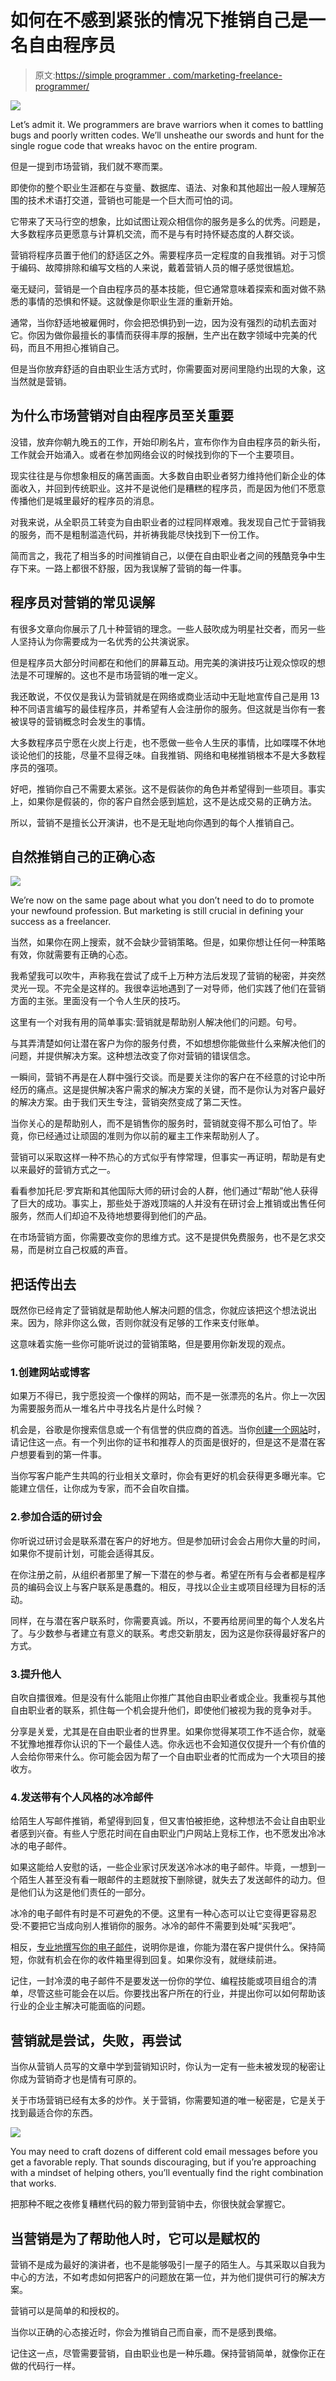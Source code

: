 # 如何在不感到紧张的情况下推销自己是一名自由程序员

> 原文:[https://simple programmer . com/marketing-freelance-programmer/](https://simpleprogrammer.com/marketing-freelance-programmer/)

![](img/b319e622c888e184d3accbe279cdf91c.png)

Let’s admit it. We programmers are brave warriors when it comes to battling bugs and poorly written codes. We’ll unsheathe our swords and hunt for the single rogue code that wreaks havoc on the entire program.

但是一提到市场营销，我们就不寒而栗。

即使你的整个职业生涯都在与变量、数据库、语法、对象和其他超出一般人理解范围的技术术语打交道，营销也可能是一个巨大而可怕的词。

它带来了天马行空的想象，比如试图让观众相信你的服务是多么的优秀。问题是，大多数程序员更愿意与计算机交流，而不是与有时持怀疑态度的人群交谈。

营销将程序员置于他们的舒适区之外。需要程序员一定程度的自我推销。对于习惯于编码、故障排除和编写文档的人来说，戴着营销人员的帽子感觉很尴尬。

毫无疑问，营销是一个自由程序员的基本技能，但它通常意味着探索和面对做不熟悉的事情的恐惧和怀疑。这就像是你职业生涯的重新开始。

通常，当你舒适地被雇佣时，你会把恐惧扔到一边，因为没有强烈的动机去面对它。你因为做你最擅长的事情而获得丰厚的报酬，生产出在数字领域中完美的代码，而且不用担心推销自己。

但是当你放弃舒适的自由职业生活方式时，你需要面对房间里隐约出现的大象，这当然就是营销。

## 为什么市场营销对自由程序员至关重要

没错，放弃你朝九晚五的工作，开始印刷名片，宣布你作为自由程序员的新头衔，工作就会开始涌入。或者在参加网络会议的时候找到你的下一个主要项目。

现实往往是与你想象相反的痛苦画面。大多数自由职业者努力维持他们新企业的体面收入，并回到传统职业。这并不是说他们是糟糕的程序员，而是因为他们不愿意传播他们是城里最好的程序员的消息。

对我来说，从全职员工转变为自由职业者的过程同样艰难。我发现自己忙于营销我的服务，而不是粗制滥造代码，并祈祷我能尽快找到下一份工作。

简而言之，我花了相当多的时间推销自己，以便在自由职业者之间的残酷竞争中生存下来。一路上都很不舒服，因为我误解了营销的每一件事。

## 程序员对营销的常见误解

有很多文章向你展示了几十种营销的理念。一些人鼓吹成为明星社交者，而另一些人坚持认为你需要成为一名优秀的公共演说家。

但是程序员大部分时间都在和他们的屏幕互动。用完美的演讲技巧让观众惊叹的想法是不可理解的。这也不是市场营销的唯一定义。

我还敢说，不仅仅是我认为营销就是在网络或商业活动中无耻地宣传自己是用 13 种不同语言编写的最佳程序员，并希望有人会注册你的服务。但这就是当你有一套被误导的营销概念时会发生的事情。

大多数程序员宁愿在火炭上行走，也不愿做一些令人生厌的事情，比如喋喋不休地谈论他们的技能，尽量不显得乏味。自我推销、网络和电梯推销根本不是大多数程序员的强项。

好吧，推销你自己不需要太紧张。这不是假装你的角色并希望得到一些项目。事实上，如果你是假装的，你的客户自然会感到尴尬，这不是达成交易的正确方法。

所以，营销不是擅长公开演讲，也不是无耻地向你遇到的每个人推销自己。

## 自然推销自己的正确心态

![](img/5ae53d2fea1fc9b46f71ce9386aa67f0.png)

We’re now on the same page about what you don’t need to do to promote your newfound profession. But marketing is still crucial in defining your success as a freelancer.

当然，如果你在网上搜索，就不会缺少营销策略。但是，如果你想让任何一种策略有效，你就需要有正确的心态。

我希望我可以吹牛，声称我在尝试了成千上万种方法后发现了营销的秘密，并突然灵光一现。不完全是这样的。我很幸运地遇到了一对导师，他们实践了他们在营销方面的主张。里面没有一个令人生厌的技巧。

这里有一个对我有用的简单事实:营销就是帮助别人解决他们的问题。句号。

与其弄清楚如何让潜在客户为你的服务付费，不如想想你能做些什么来解决他们的问题，并提供解决方案。这种想法改变了你对营销的错误信念。

一瞬间，营销不再是在人群中强行交谈。而是要关注你的客户在不经意的讨论中所经历的痛点。这是提供解决客户需求的解决方案的关键，而不是你认为对客户最好的解决方案。由于我们天生专注，营销突然变成了第二天性。

当你关心的是帮助别人，而不是销售你的服务时，营销就变得不那么可怕了。毕竟，你已经通过让顽固的准则为你以前的雇主工作来帮助别人了。

营销可以采取这样一种不热心的方式似乎有悖常理，但事实一再证明，帮助是有史以来最好的营销方式之一。

看看参加托尼·罗宾斯和其他国际大师的研讨会的人群，他们通过“帮助”他人获得了巨大的成功。事实上，那些处于游戏顶端的人并没有在研讨会上推销或出售任何服务，然而人们却迫不及待地想要得到他们的产品。

在市场营销方面，你需要改变你的思维方式。这不是提供免费服务，也不是乞求交易，而是树立自己权威的声音。

## 把话传出去

既然你已经肯定了营销就是帮助他人解决问题的信念，你就应该把这个想法说出来。因为，除非你这么做，否则你就没有足够的工作来支付账单。

这意味着实施一些你可能听说过的营销策略，但是要用你新发现的观点。

### 1.创建网站或博客

如果万不得已，我宁愿投资一个像样的网站，而不是一张漂亮的名片。你上一次因为需要服务而从一堆名片中寻找名片是什么时候？

机会是，谷歌是你搜索信息或一个有信誉的供应商的首选。当你[创建一个网站](https://simpleprogrammer.com/marketing-create-blog/)时，请记住这一点。有一个列出你的证书和推荐人的页面是很好的，但是这不是潜在客户想要看到的第一件事。

当你写客户能产生共鸣的行业相关文章时，你会有更好的机会获得更多曝光率。它能建立信任，让你成为专家，而不会自吹自擂。

### 2.参加合适的研讨会

你听说过研讨会是联系潜在客户的好地方。但是参加研讨会会占用你大量的时间，如果你不提前计划，可能会适得其反。

在你注册之前，从组织者那里了解一下潜在的参与者。希望在所有与会者都是程序员的编码会议上与客户联系是愚蠢的。相反，寻找以企业主或项目经理为目标的活动。

同样，在与潜在客户联系时，你需要真诚。所以，不要再给房间里的每个人发名片了。与少数参与者建立有意义的联系。考虑交新朋友，因为这是你获得最好客户的方式。

### 3.提升他人

自吹自擂很难。但是没有什么能阻止你推广其他自由职业者或企业。我重视与其他自由职业者的联系，抓住每一个机会提升他们，即使他们被视为我的竞争对手。

分享是关爱，尤其是在自由职业者的世界里。如果你觉得某项工作不适合你，就毫不犹豫地推荐你认识的下一个最佳人选。你永远也不会知道仅仅提升一个有价值的人会给你带来什么。你可能会因为帮了一个自由职业者的忙而成为一个大项目的接收方。

### 4.发送带有个人风格的冰冷邮件

给陌生人写邮件推销，希望得到回复，但又害怕被拒绝，这种想法不会让自由职业者感到兴奋。有些人宁愿花时间在自由职业门户网站上竞标工作，也不愿发出冷冰冰的电子邮件。

如果这能给人安慰的话，一些企业家讨厌发送冷冰冰的电子邮件。毕竟，一想到一个陌生人甚至没有看一眼邮件的主题就按下删除键，就失去了发送邮件的动力。但是他们认为这是他们责任的一部分。

冰冷的电子邮件有时是不可避免的不便。这里有一种心态可以让它变得更容易忍受:不要把它当成向别人推销你的服务。冰冷的邮件不需要到处喊“买我吧”。

相反，[专业地撰写你的电子邮件](https://www.forbes.com/sites/forbesagencycouncil/2017/10/03/how-to-craft-a-great-marketing-email/#e7ae5095ec3f)，说明你是谁，你能为潜在客户提供什么。保持简短，你就有机会在你的收件箱里得到回复。如果你没有，就继续前进。

记住，一封冷漠的电子邮件不是要发送一份你的学位、编程技能或项目组合的清单，尽管这些可能会在以后。你要找出客户所在的行业，并提出你可以如何帮助该行业的企业主解决可能面临的问题。

## 营销就是尝试，失败，再尝试

当你从营销人员写的文章中学到营销知识时，你认为一定有一些未被发现的秘密让你成为营销奇才也是情有可原的。

关于市场营销已经有太多的炒作。关于营销，你需要知道的唯一秘密是，它是关于找到最适合你的东西。

![](img/7bb404c5812cacbff828d495b23b6d6e.png)

You may need to craft dozens of different cold email messages before you get a favorable reply. That sounds discouraging, but if you’re approaching with a mindset of helping others, you’ll eventually find the right combination that works.

把那种不眠之夜修复糟糕代码的毅力带到营销中去，你很快就会掌握它。

## 当营销是为了帮助他人时，它可以是赋权的

营销不是成为最好的演讲者，也不是能够吸引一屋子的陌生人。与其采取以自我为中心的方法，不如考虑如何把客户的问题放在第一位，并为他们提供可行的解决方案。

营销可以是简单的和授权的。

当你以正确的心态接近时，你会为推销自己而自豪，而不是感到畏缩。

记住这一点，尽管需要营销，自由职业也是一种乐趣。保持营销简单，就像你正在做的代码行一样。